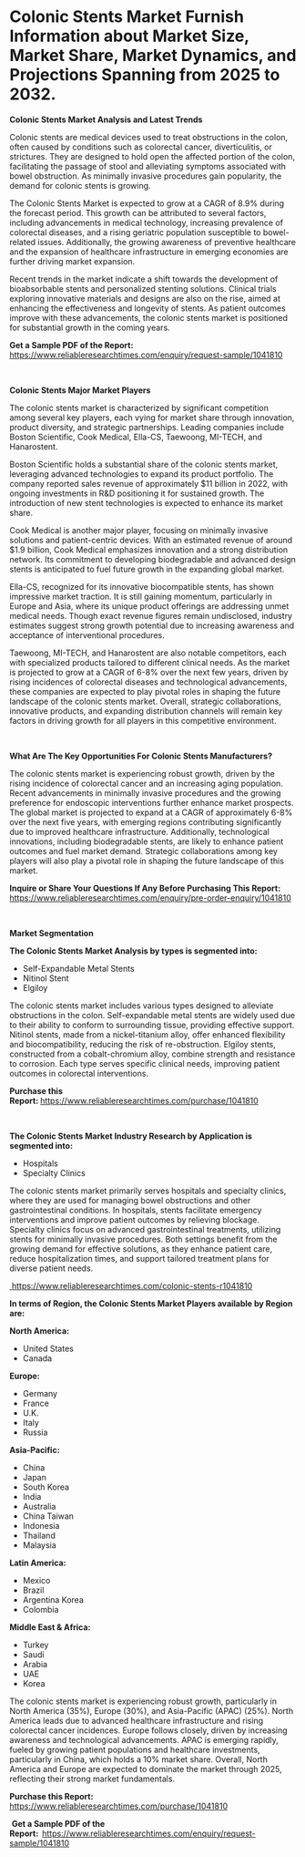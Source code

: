 <p><h1>Colonic Stents Market Furnish Information about Market Size, Market Share, Market Dynamics, and Projections Spanning from 2025 to 2032.</h1></p><p><strong>Colonic Stents Market Analysis and Latest Trends</strong></p>
<p><p>Colonic stents are medical devices used to treat obstructions in the colon, often caused by conditions such as colorectal cancer, diverticulitis, or strictures. They are designed to hold open the affected portion of the colon, facilitating the passage of stool and alleviating symptoms associated with bowel obstruction. As minimally invasive procedures gain popularity, the demand for colonic stents is growing.</p><p>The Colonic Stents Market is expected to grow at a CAGR of 8.9% during the forecast period. This growth can be attributed to several factors, including advancements in medical technology, increasing prevalence of colorectal diseases, and a rising geriatric population susceptible to bowel-related issues. Additionally, the growing awareness of preventive healthcare and the expansion of healthcare infrastructure in emerging economies are further driving market expansion.</p><p>Recent trends in the market indicate a shift towards the development of bioabsorbable stents and personalized stenting solutions. Clinical trials exploring innovative materials and designs are also on the rise, aimed at enhancing the effectiveness and longevity of stents. As patient outcomes improve with these advancements, the colonic stents market is positioned for substantial growth in the coming years.</p></p>
<p><strong>Get a Sample PDF of the Report:&nbsp;</strong> <a href="https://www.reliableresearchtimes.com/enquiry/request-sample/1041810?utm_campaign=2627&utm_medium=2&utm_source=Github&utm_content=ia&utm_term=13042025&utm_id=colonic-stents">https://www.reliableresearchtimes.com/enquiry/request-sample/1041810</a></p>
<p>&nbsp;</p>
<p><strong>Colonic Stents Major Market Players</strong></p>
<p><p>The colonic stents market is characterized by significant competition among several key players, each vying for market share through innovation, product diversity, and strategic partnerships. Leading companies include Boston Scientific, Cook Medical, Ella-CS, Taewoong, MI-TECH, and Hanarostent.</p><p>Boston Scientific holds a substantial share of the colonic stents market, leveraging advanced technologies to expand its product portfolio. The company reported sales revenue of approximately $11 billion in 2022, with ongoing investments in R&D positioning it for sustained growth. The introduction of new stent technologies is expected to enhance its market share.</p><p>Cook Medical is another major player, focusing on minimally invasive solutions and patient-centric devices. With an estimated revenue of around $1.9 billion, Cook Medical emphasizes innovation and a strong distribution network. Its commitment to developing biodegradable and advanced design stents is anticipated to fuel future growth in the expanding global market.</p><p>Ella-CS, recognized for its innovative biocompatible stents, has shown impressive market traction. It is still gaining momentum, particularly in Europe and Asia, where its unique product offerings are addressing unmet medical needs. Though exact revenue figures remain undisclosed, industry estimates suggest strong growth potential due to increasing awareness and acceptance of interventional procedures.</p><p>Taewoong, MI-TECH, and Hanarostent are also notable competitors, each with specialized products tailored to different clinical needs. As the market is projected to grow at a CAGR of 6-8% over the next few years, driven by rising incidences of colorectal diseases and technological advancements, these companies are expected to play pivotal roles in shaping the future landscape of the colonic stents market. Overall, strategic collaborations, innovative products, and expanding distribution channels will remain key factors in driving growth for all players in this competitive environment.</p></p>
<p>&nbsp;</p>
<p><strong>What Are The Key Opportunities For Colonic Stents Manufacturers?</strong></p>
<p><p>The colonic stents market is experiencing robust growth, driven by the rising incidence of colorectal cancer and an increasing aging population. Recent advancements in minimally invasive procedures and the growing preference for endoscopic interventions further enhance market prospects. The global market is projected to expand at a CAGR of approximately 6-8% over the next five years, with emerging regions contributing significantly due to improved healthcare infrastructure. Additionally, technological innovations, including biodegradable stents, are likely to enhance patient outcomes and fuel market demand. Strategic collaborations among key players will also play a pivotal role in shaping the future landscape of this market.</p></p>
<p><strong>Inquire or Share Your Questions If Any Before Purchasing This Report:</strong> <a href="https://www.reliableresearchtimes.com/enquiry/pre-order-enquiry/1041810?utm_campaign=2627&utm_medium=2&utm_source=Github&utm_content=ia&utm_term=13042025&utm_id=colonic-stents">https://www.reliableresearchtimes.com/enquiry/pre-order-enquiry/1041810</a></p>
<p>&nbsp;</p>
<p><strong>Market Segmentation</strong></p>
<p><strong>The Colonic Stents Market Analysis by types is segmented into:</strong></p>
<p><ul><li>Self-Expandable Metal Stents</li><li>Nitinol Stent</li><li>Elgiloy</li></ul></p>
<p><p>The colonic stents market includes various types designed to alleviate obstructions in the colon. Self-expandable metal stents are widely used due to their ability to conform to surrounding tissue, providing effective support. Nitinol stents, made from a nickel-titanium alloy, offer enhanced flexibility and biocompatibility, reducing the risk of re-obstruction. Elgiloy stents, constructed from a cobalt-chromium alloy, combine strength and resistance to corrosion. Each type serves specific clinical needs, improving patient outcomes in colorectal interventions.</p></p>
<p><strong>Purchase this Report:&nbsp;</strong><a href="https://www.reliableresearchtimes.com/purchase/1041810?utm_campaign=2627&utm_medium=2&utm_source=Github&utm_content=ia&utm_term=13042025&utm_id=colonic-stents">https://www.reliableresearchtimes.com/purchase/1041810</a></p>
<p>&nbsp;</p>
<p><strong>The Colonic Stents Market Industry Research by Application is segmented into:</strong></p>
<p><ul><li>Hospitals</li><li>Specialty Clinics</li></ul></p>
<p><p>The colonic stents market primarily serves hospitals and specialty clinics, where they are used for managing bowel obstructions and other gastrointestinal conditions. In hospitals, stents facilitate emergency interventions and improve patient outcomes by relieving blockage. Specialty clinics focus on advanced gastrointestinal treatments, utilizing stents for minimally invasive procedures. Both settings benefit from the growing demand for effective solutions, as they enhance patient care, reduce hospitalization times, and support tailored treatment plans for diverse patient needs.</p></p>
<p><a href="https://www.reliableresearchtimes.com/colonic-stents-r1041810?utm_campaign=2627&utm_medium=2&utm_source=Github&utm_content=ia&utm_term=13042025&utm_id=colonic-stents">&nbsp;https://www.reliableresearchtimes.com/colonic-stents-r1041810</a></p>
<p><strong>In terms of Region, the Colonic Stents Market Players available by Region are:</strong></p>
<p>
    <p> <strong> North America: </strong>
        <ul>
            <li>United States</li>
            <li>Canada</li>
        </ul>
        </p> 
    <p> <strong> Europe: </strong>
        <ul>
            <li>Germany</li>
            <li>France</li>
            <li>U.K.</li>
            <li>Italy</li>
            <li>Russia</li>
        </ul>
        </p> 
    <p> <strong> Asia-Pacific: </strong>
        <ul>
            <li>China</li>
            <li>Japan</li>
            <li>South Korea</li>
            <li>India</li>
            <li>Australia</li>
            <li>China Taiwan</li>
            <li>Indonesia</li>
            <li>Thailand</li>
            <li>Malaysia</li>
        </ul>
        </p> 
    <p> <strong> Latin America: </strong>
        <ul>
            <li>Mexico</li>
            <li>Brazil</li>
            <li>Argentina Korea</li>
            <li>Colombia</li>
        </ul>
        </p> 
    <p> <strong> Middle East & Africa: </strong>
        <ul>
            <li>Turkey</li>
            <li>Saudi</li>
            <li>Arabia</li>
            <li>UAE</li>
            <li>Korea</li>
        </ul>
    </p>
    </p>
<p><p>The colonic stents market is experiencing robust growth, particularly in North America (35%), Europe (30%), and Asia-Pacific (APAC) (25%). North America leads due to advanced healthcare infrastructure and rising colorectal cancer incidences. Europe follows closely, driven by increasing awareness and technological advancements. APAC is emerging rapidly, fueled by growing patient populations and healthcare investments, particularly in China, which holds a 10% market share. Overall, North America and Europe are expected to dominate the market through 2025, reflecting their strong market fundamentals.</p></p>
<p><strong>Purchase this Report: </strong><a href="https://www.reliableresearchtimes.com/purchase/1041810?utm_campaign=2627&utm_medium=2&utm_source=Github&utm_content=ia&utm_term=13042025&utm_id=colonic-stents">https://www.reliableresearchtimes.com/purchase/1041810</a></p>
<p>&nbsp;<strong>Get a Sample PDF of the Report:&nbsp;&nbsp;</strong><a href="https://www.reliableresearchtimes.com/enquiry/request-sample/1041810?utm_campaign=2627&utm_medium=2&utm_source=Github&utm_content=ia&utm_term=13042025&utm_id=colonic-stents">https://www.reliableresearchtimes.com/enquiry/request-sample/1041810</a></p>
<p><strong></strong></p>
<p><p></p><p></p><p></p></p>
